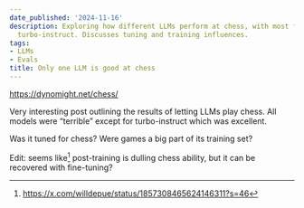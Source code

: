 ```yaml
---
date_published: '2024-11-16'
description: Exploring how different LLMs perform at chess, with most failing except
  turbo-instruct. Discusses tuning and training influences.
tags:
- LLMs
- Evals
title: Only one LLM is good at chess
---
```


<https://dynomight.net/chess/>

Very interesting post outlining the results of letting LLMs play chess. All models were “terrible” except for turbo-instruct which was excellent. 

Was it tuned for chess? Were games a big part of its training set?

Edit: seems like[^1] post-training is dulling chess ability, but it can be recovered with fine-tuning?

[^1]: https://x.com/willdepue/status/1857308465624146311?s=46